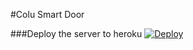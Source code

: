 #Colu Smart Door




###Deploy the server to heroku
[![Deploy](https://www.herokucdn.com/deploy/button.png)](https://heroku.com/deploy?template=https://github.com/rezozo/colu-smart-door-server/tree/master)